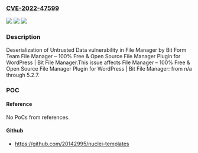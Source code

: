 ### [CVE-2022-47599](https://cve.mitre.org/cgi-bin/cvename.cgi?name=CVE-2022-47599)
![](https://img.shields.io/static/v1?label=Product&message=File%20Manager%20%E2%80%93%20100%25%20Free%20%26%20Open%20Source%20File%20Manager%20Plugin%20for%20WordPress%20%7C%20Bit%20File%20Manager&color=blue)
![](https://img.shields.io/static/v1?label=Version&message=n%2Fa&color=blue)
![](https://img.shields.io/static/v1?label=Vulnerability&message=CWE-502%20Deserialization%20of%20Untrusted%20Data&color=brighgreen)

### Description

Deserialization of Untrusted Data vulnerability in File Manager by Bit Form Team File Manager – 100% Free & Open Source File Manager Plugin for WordPress | Bit File Manager.This issue affects File Manager – 100% Free & Open Source File Manager Plugin for WordPress | Bit File Manager: from n/a through 5.2.7.

### POC

#### Reference
No PoCs from references.

#### Github
- https://github.com/20142995/nuclei-templates

